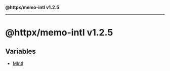 **@httpx/memo-intl v1.2.5**

***

# @httpx/memo-intl v1.2.5

## Variables

- [MIntl](variables/MIntl.md)
